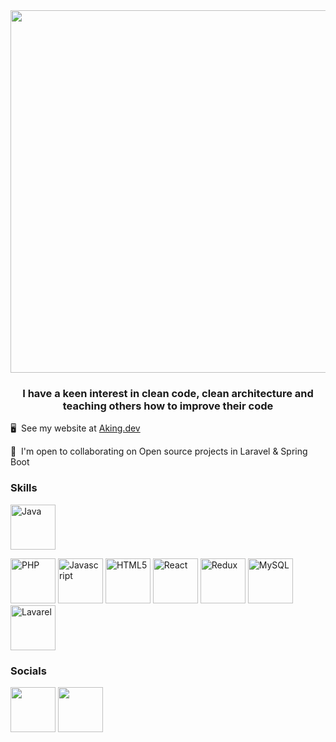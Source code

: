 
<div align="center">
    <img width="580"src="https://user-images.githubusercontent.com/6437643/167922634-222227cf-defe-46d4-82e6-5f4ec67055fa.gif">
</div>

<h3 align="center"> I have a keen interest in clean code, clean architecture and teaching others how to improve their code </h3>

🖥️  See my website at [Aking.dev](http://aking.dev)


🤝  I'm open to collaborating on Open source projects in Laravel & Spring Boot

### Skills

<p align="left">
<a href="https://www.oracle.com/java/" target="_blank" rel="noreferrer"><img src="https://raw.githubusercontent.com/danielcranney/readme-generator/main/public/icons/skills/java-colored.svg" width="72 height="72" alt="Java" /></a>

<a href="https://www.php.net/" target="_blank" rel="noreferrer"><img src="https://raw.githubusercontent.com/danielcranney/readme-generator/main/public/icons/skills/php-colored.svg" width="72" height="72" alt="PHP" /></a>
<a href="https://developer.mozilla.org/en-US/docs/Web/JavaScript" target="_blank" rel="noreferrer"><img src="https://raw.githubusercontent.com/danielcranney/readme-generator/main/public/icons/skills/javascript-colored.svg" width="72" height="72" alt="Javascript" /></a>
<a href="https://developer.mozilla.org/en-US/docs/Glossary/HTML5" target="_blank" rel="noreferrer"><img src="https://raw.githubusercontent.com/danielcranney/readme-generator/main/public/icons/skills/html5-colored.svg" width="72" height="72" alt="HTML5" /></a>
<a href="https://reactjs.org/" target="_blank" rel="noreferrer"><img src="https://raw.githubusercontent.com/danielcranney/readme-generator/main/public/icons/skills/react-colored.svg" width="72" height="72" alt="React" /></a>
<a href="https://redux.js.org/" target="_blank" rel="noreferrer"><img src="https://raw.githubusercontent.com/danielcranney/readme-generator/main/public/icons/skills/redux-colored.svg" width="72" height="72" alt="Redux" /></a>
<a href="https://www.mysql.com/" target="_blank" rel="noreferrer"><img src="https://raw.githubusercontent.com/danielcranney/readme-generator/main/public/icons/skills/mysql-colored.svg" width="72" height="72" alt="MySQL" /></a>
<a href="https://laravel.com/" target="_blank" rel="noreferrer"><img src="https://raw.githubusercontent.com/danielcranney/readme-generator/main/public/icons/skills/laravel-colored.svg" width="72" height="72" alt="Lavarel" /></a>
</p>


### Socials

<p align="left"> <a href="https://www.github.com/AdamJAKing" target="_blank" rel="noreferrer"><img src="https://raw.githubusercontent.com/danielcranney/readme-generator/main/public/icons/socials/github-dark.svg" width="72" height="72" /></a> <a href="https://www.twitter.com/KingSoftwareDev" target="_blank" rel="noreferrer"><img src="https://raw.githubusercontent.com/danielcranney/readme-generator/main/public/icons/socials/twitter.svg" width="72" height="72" /></a></p>
